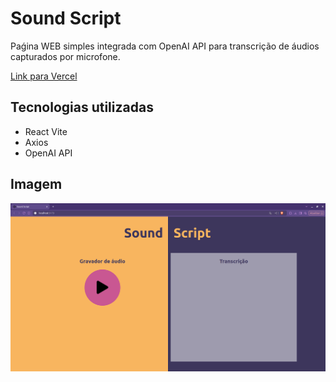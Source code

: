 # Sound Script

Paǵina WEB simples integrada com OpenAI API para transcrição de áudios capturados por microfone.

[Link para Vercel](https://sound-script.vercel.app/)

## Tecnologias utilizadas

- React Vite
- Axios
- OpenAI API

## Imagem

![print](./public/print.png)
